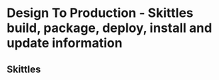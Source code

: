 # Design To Production - Skittles build, package, deploy, install and update information
## Skittles
